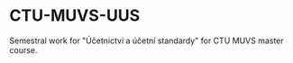 CTU-MUVS-UUS
============

Semestral work for "Účetnictví a účetní standardy" for CTU MUVS master course.
